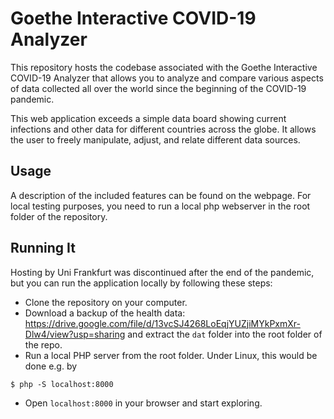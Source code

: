 # Goethe Interactive COVID-19 Analyzer

This repository hosts the codebase associated with the Goethe Interactive COVID-19 Analyzer that allows you to analyze and compare various aspects of data collected all over the world since the beginning of the COVID-19 pandemic.

This web application exceeds a simple data board showing current infections and other data for different countries across the globe.
It allows the user to freely manipulate, adjust, and relate different data sources.

## Usage

A description of the included features can be found on the webpage. For local testing purposes,
you need to run a local php webserver in the root folder of the repository.

## Running It

Hosting by Uni Frankfurt was discontinued after the end of the pandemic, but you can run the application locally by following these steps:

* Clone the repository on your computer.
* Download a backup of the health data: https://drive.google.com/file/d/13vcSJ4268LoEqjYUZjiMYkPxmXr-Dlw4/view?usp=sharing and extract the `dat` folder into the root folder of the repo.
* Run a local PHP server from the root folder. Under Linux, this would be done e.g. by
```console
$ php -S localhost:8000
```
* Open `localhost:8000` in your browser and start exploring.


